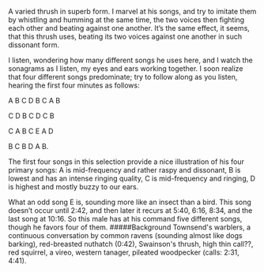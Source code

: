 A varied thrush in superb form. I marvel at his songs, and try to imitate them by whistling and humming at the same time, the two voices then fighting each other and beating against one another. It’s the same effect, it seems, that this thrush uses, beating its two voices against one another in such dissonant form.

I listen, wondering how many different songs he uses here, and I watch the sonagrams as I listen, my eyes and ears working together. I soon realize that four different songs predominate; try to follow along as you listen, hearing the first four minutes as follows: 

A B C D B C A B

C D B C D C B

C A B C E A D

B C B D A B. 

The first four songs in this selection provide a nice illustration of his four primary songs: A is mid-frequency and rather raspy and dissonant, B is lowest and has an intense ringing quality, C is mid-frequency and ringing, D is highest and mostly buzzy to our ears. 

What an odd song E is, sounding more like an insect than a bird. This song doesn’t occur until 2:42, and then later it recurs at 5:40, 6:16, 8:34, and the last song at 10:16. So this male has at his command five different songs, though he favors four of them. 
#####Background
Townsend's warblers, a continuous conversation by common ravens (sounding almost like dogs barking), red-breasted nuthatch (0:42), Swainson's thrush, high thin call??, red squirrel, a vireo, western tanager, pileated woodpecker (calls: 2:31, 4:41).

